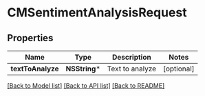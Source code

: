 # CMSentimentAnalysisRequest

## Properties
Name | Type | Description | Notes
------------ | ------------- | ------------- | -------------
**textToAnalyze** | **NSString*** | Text to analyze | [optional] 

[[Back to Model list]](../README.md#documentation-for-models) [[Back to API list]](../README.md#documentation-for-api-endpoints) [[Back to README]](../README.md)


